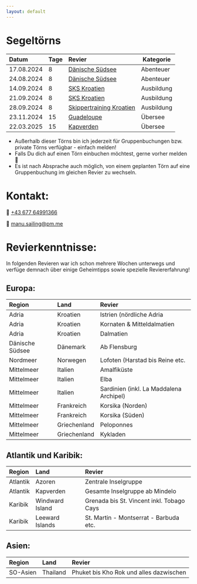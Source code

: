 ```yaml
---
layout: default
---
```


<!-- Text can be **bold**, _italic_, or ~~strikethrough~~.

[Link to another page](./another-page.html).

There should be whitespace between paragraphs.

There should be whitespace between paragraphs. We recommend including a README, or a file with information about your project.

# Header 1

This is a normal paragraph following a header. GitHub is a code hosting platform for version control and collaboration. It lets you and others work together on projects from anywhere.

## Header 2

> This is a blockquote following a header.
>
> When something is important enough, you do it even if the odds are not in your favor.

### Header 3

```js
// Javascript code with syntax highlighting.
var fun = function lang(l) {
  dateformat.i18n = require('./lang/' + l)
  return true;
}
```

```ruby
# Ruby code with syntax highlighting
GitHubPages::Dependencies.gems.each do |gem, version|
  s.add_dependency(gem, "= #{version}")
end
```

#### Header 4

*   This is an unordered list following a header.
*   This is an unordered list following a header.
*   This is an unordered list following a header.

##### Header 5

1.  This is an ordered list following a header.
2.  This is an ordered list following a header.
3.  This is an ordered list following a header.

-->


# Segeltörns

| Datum        | Tage  | Revier                     | Kategorie  |
|:-------------|:------|:---------------------------|------------|
| 17.08.2024   | 8     | [Dänische Südsee](https://join-the-crew.com/de/touren/mitsegeln-ostsee)                          | Abenteuer  | 
| 24.08.2024   | 8     | [Dänische Südsee](https://join-the-crew.com/de/touren/mitsegeln-ostsee)                          | Abenteuer  | 
| 14.09.2024   | 8     | [SKS Kroatien](https://join-the-crew.com/de/touren/sks-ausbildungstoern-kroatien)                | Ausbildung |
| 21.09.2024   | 8     | [SKS Kroatien](https://join-the-crew.com/de/touren/sks-ausbildungstoern-kroatien)                | Ausbildung |
| 28.09.2024   | 8     | [Skippertraining Kroatien](https://join-the-crew.com/de/touren/skippertraining-kroatien)         | Ausbildung |
| 23.11.2024   | 15    | [Guadeloupe](https://join-the-crew.com/de/touren/mitsegeln-karibik)                              | Übersee    |
| 22.03.2025   | 15    | [Kapverden](https://join-the-crew.com/de/touren/segeln-kapverden)                                | Übersee    |

* Außerhalb dieser Törns bin ich jederzeit für Gruppenbuchungen bzw. private Törns verfügbar - einfach melden!
* Falls Du dich auf einen Törn einbuchen möchtest, gerne vorher melden 🙂
* Es ist nach Absprache auch möglich, von einem geplanten Törn auf eine Gruppenbuchung im gleichen Revier zu wechseln.

# Kontakt:

📱 [+43 677 64991366](https://wa.me/message/EXGJQQVNCYIII1)

📧 [manu.sailing@pm.me](mailto:manu.sailing@pm.me)

# Revierkenntnisse:
In folgenden Revieren war ich schon mehrere Wochen unterwegs und verfüge demnach über einige Geheimtipps sowie spezielle Reviererfahrung!

## Europa:

| Region          | Land              | Revier                                    | 
|:----------------|:------------------|:------------------------------------------|
| Adria           | Kroatien          | Istrien (nördliche Adria                  |
| Adria           | Kroatien          | Kornaten & Mitteldalmatien                |
| Adria           | Kroatien          | Dalmatien                                 |
| Dänische Südsee | Dänemark          | Ab Flensburg                              |
| Nordmeer        | Norwegen          | Lofoten (Harstad bis Reine etc.           |
| Mittelmeer      | Italien           | Amalfiküste                               |
| Mittelmeer      | Italien           | Elba                                      |
| Mittelmeer      | Italien           | Sardinien (inkl. La Maddalena Archipel)   |
| Mittelmeer      | Frankreich        | Korsika (Norden)                          | 
| Mittelmeer      | Frankreich        | Korsika (Süden)                           |
| Mittelmeer      | Griechenland      | Peloponnes                                |
| Mittelmeer      | Griechenland      | Kykladen                                  |

## Atlantik und Karibik:
| Region          | Land              | Revier                                    | 
|:----------------|:------------------|:------------------------------------------|
| Atlantik        | Azoren            | Zentrale Inselgruppe                      |
| Atlantik        | Kapverden         | Gesamte Inselgruppe ab Mindelo            |
| Karibik         | Windward Island   | Grenada bis St. Vincent inkl. Tobago Cays |
| Karibik         | Leeward Islands   | St. Martin - Montserrat - Barbuda etc.    |

## Asien:
| Region          | Land              | Revier                                    | 
|:----------------|:------------------|:------------------------------------------|
| SO-Asien        | Thailand          | Phuket bis Kho Rok und alles dazwischen   |

<!--

### Here is an unordered list:

*   Item foo
*   Item bar
*   Item baz
*   Item zip

### And an ordered list:

1.  Item one
1.  Item two
1.  Item three
1.  Item four

### And a nested list:

- level 1 item
  - level 2 item
  - level 2 item
    - level 3 item
    - level 3 item
- level 1 item
  - level 2 item
  - level 2 item
  - level 2 item
- level 1 item
  - level 2 item
  - level 2 item
- level 1 item

### Small image

![Octocat](https://github.githubassets.com/images/icons/emoji/octocat.png)

### Large image

![Branching](https://guides.github.com/activities/hello-world/branching.png)


### Definition lists can be used with HTML syntax.

<dl>
<dt>Name</dt>
<dd>Godzilla</dd>
<dt>Born</dt>
<dd>1952</dd>
<dt>Birthplace</dt>
<dd>Japan</dd>
<dt>Color</dt>
<dd>Green</dd>
</dl>

```
Long, single-line code blocks should not wrap. They should horizontally scroll if they are too long. This line should be long enough to demonstrate this.
```

```
The final element.
```
-->
